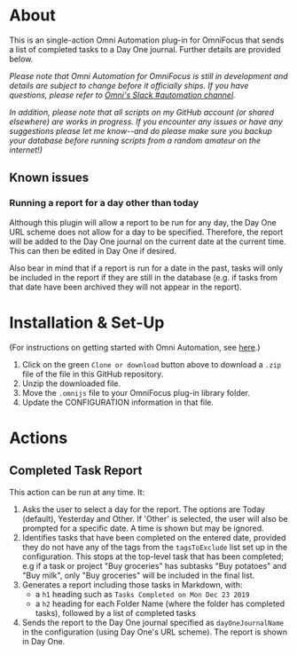 # About

This is an single-action Omni Automation plug-in for OmniFocus that sends a list of completed tasks to a Day One journal. Further details are provided below.

_Please note that Omni Automation for OmniFocus is still in development and details are subject to change before it officially ships. If you have questions, please refer to [Omni's Slack #automation channel](https://www.omnigroup.com/slack/)._

_In addition, please note that all scripts on my GitHub account (or shared elsewhere) are works in progress. If you encounter any issues or have any suggestions please let me know--and do please make sure you backup your database before running scripts from a random amateur on the internet!)_

## Known issues 

### Running a report for a day other than today

Although this plugin will allow a report to be run for any day, the Day One URL scheme does not allow for a day to be specified. Therefore, the report will be added to the Day One journal on the current date at the current time. This can then be edited in Day One if desired.

Also bear in mind that if a report is run for a date in the past, tasks will only be included in the report if they are still in the database (e.g. if tasks from that date have been archived they will not appear in the report).

# Installation & Set-Up

(For instructions on getting started with Omni Automation, see [here](https://kaitlinsalzke.com/how-to/how-to-add-a-omnijs-plug-in-to-omnifocus-and-assign-a-keyboard-shortcut/).)

1. Click on the green `Clone or download` button above to download a `.zip` file of the file in this GitHub repository.
2. Unzip the downloaded file.
3. Move the `.omnijs` file to your OmniFocus plug-in library folder.
4. Update the CONFIGURATION information in that file.

# Actions

## Completed Task Report
This action can be run at any time. It:
1. Asks the user to select a day for the report. The options are Today (default), Yesterday and Other. If 'Other' is selected, the user will also be prompted for a specific date. A time is shown but may be ignored.
2. Identifies tasks that have been completed on the entered date, provided they do not have any of the tags from the `tagsToExclude` list set up in the configuration. This stops at the top-level task that has been completed; e.g if a task or project "Buy groceries" has subtasks "Buy potatoes" and "Buy milk", only "Buy groceries" will be included in the final list.
3. Generates a report including those tasks in Markdown, with:
    * a `h1` heading such as `Tasks Completed on Mon Dec 23 2019`
    * a `h2` heading for each Folder Name (where the folder has completed tasks), followed by a list of completed tasks
4. Sends the report to the Day One journal specified as `dayOneJournalName` in the configuration (using Day One's URL scheme). The report is shown in Day One.

